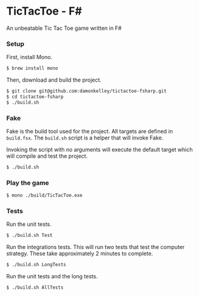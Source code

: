 <h1>TicTacToe - F#</h1>

An unbeatable Tic Tac Toe game written in F#


### Setup

First, install Mono.

```sh
$ brew install mono
```

Then, download and build the project.

```sh
$ git clone git@github.com:damonkelley/tictactoe-fsharp.git
$ cd tictactoe-fsharp
$ ./build.sh
```

### Fake

Fake is the build tool used for the project. All targets are defined in `build.fsx`. The `build.sh` script is a helper that will invoke Fake.

Invoking the script with no arguments will execute the default target which will compile and test the project.

```sh
$ ./build.sh
```

### Play the game

```sh
$ mono ./build/TicTacToe.exe
```

### Tests

Run the unit tests.

```sh
$ ./build.sh Test
```

Run the integrations tests. This will run two tests that test the computer strategy. These take approximately 2 minutes to complete.

```sh
$ ./build.sh LongTests
```

Run the unit tests and the long tests.

```sh
$ ./build.sh AllTests
```
